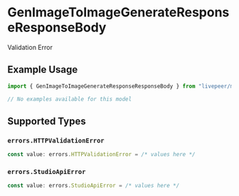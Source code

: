 # GenImageToImageGenerateResponseResponseBody

Validation Error

## Example Usage

```typescript
import { GenImageToImageGenerateResponseResponseBody } from "livepeer/models/errors";

// No examples available for this model
```

## Supported Types

### `errors.HTTPValidationError`

```typescript
const value: errors.HTTPValidationError = /* values here */
```

### `errors.StudioApiError`

```typescript
const value: errors.StudioApiError = /* values here */
```

